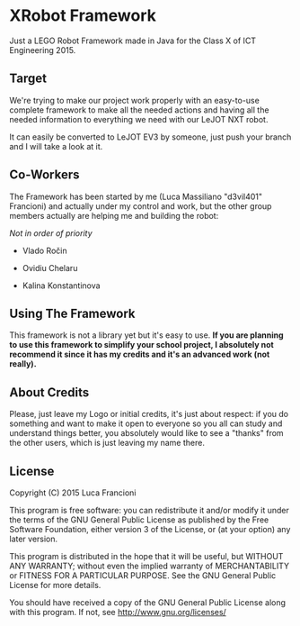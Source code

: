 # XRobot Framework

Just a LEGO Robot Framework made in Java for the Class X of ICT Engineering 2015.

## Target

We're trying to make our project work properly with an easy-to-use complete framework
to make all the needed actions and having all the needed information to everything we need
with our LeJOT NXT robot.

It can easily be converted to LeJOT EV3 by someone, just push your branch and I will take
a look at it.

## Co-Workers

The Framework has been started by me (Luca Massiliano "d3vil401" Francioni) and actually under my
control and work, but the other group members actually are helping me and building the robot:

*Not in order of priority*


- Vlado Ročin

- Ovidiu Chelaru

- Kalina Konstantinova

## Using The Framework

This framework is not a library yet but it's easy to use.
**If you are planning to use this framework to simplify your school project, I absolutely not
recommend it since it has my credits and it's an advanced work (not really).**

## About Credits

Please, just leave my Logo or initial credits, it's just about respect: if you do something and
want to make it open to everyone so you all can study and understand things better, you 
absolutely would like to see a "thanks" from the other users, which is just leaving my name there.

## License 

Copyright (C) 2015 Luca Francioni

This program is free software: you can redistribute it and/or modify
it under the terms of the GNU General Public License as published by
the Free Software Foundation, either version 3 of the License, or
(at your option) any later version.

This program is distributed in the hope that it will be useful,
but WITHOUT ANY WARRANTY; without even the implied warranty of
MERCHANTABILITY or FITNESS FOR A PARTICULAR PURPOSE.  See the
GNU General Public License for more details.

You should have received a copy of the GNU General Public License
along with this program.  If not, see <http://www.gnu.org/licenses/>